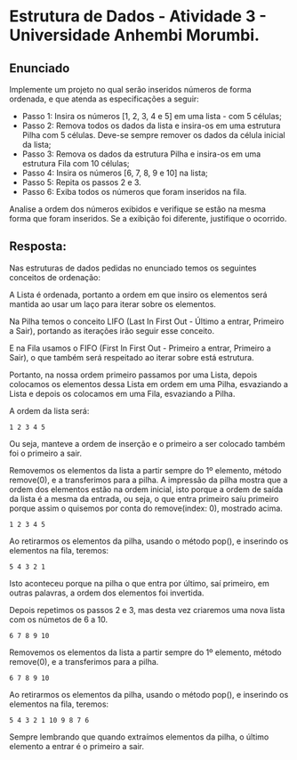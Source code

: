 # Estrutura de Dados - Atividade 3 - Universidade Anhembi Morumbi.

## Enunciado

Implemente um projeto no qual serão inseridos números de forma ordenada, e que atenda as especificações a seguir: 
 
- Passo 1: Insira os números [1, 2, 3, 4 e 5] em uma lista - com 5 células; 
- Passo 2: Remova todos os dados da lista e insira-os em uma estrutura Pilha com 5 células. Deve-se sempre remover os dados da célula inicial da lista; 
- Passo 3: Remova os dados da estrutura Pilha e insira-os em uma estrutura Fila com 10 células; 
- Passo 4: Insira os números [6, 7, 8, 9 e 10] na lista; 
- Passo 5: Repita os passos 2 e 3. 
- Passo 6: Exiba todos os números que foram inseridos na fila. 
 
Analise a ordem dos números exibidos e verifique se estão na mesma forma que foram inseridos. Se a exibição foi diferente, justifique o ocorrido. 
 
 
## Resposta:

Nas estruturas de dados pedidas no enunciado temos os seguintes conceitos de ordenação:

A Lista é ordenada, portanto a ordem em que insiro os elementos será mantida ao usar um laço para iterar sobre os elementos.

Na Pilha temos o conceito LIFO (Last In First Out - Último a entrar, Primeiro a Sair), portando as iterações irão seguir esse conceito.

E na Fila usamos o FIFO (First In First Out - Primeiro a entrar, Primeiro a Sair), o que também será respeitado ao iterar sobre está estrutura.

Portanto, na nossa ordem primeiro passamos por uma Lista, depois colocamos os elementos dessa Lista em ordem em uma Pilha, esvaziando a Lista e depois os colocamos em uma Fila, esvaziando a Pilha. 


A ordem da lista será:
```
1 2 3 4 5
```
Ou seja, manteve a ordem de inserção e o primeiro a ser colocado também foi o primeiro a sair.

Removemos os elementos da lista a partir sempre do 1º elemento, método remove(0), e a transferimos para a pilha.
A impressão da pilha mostra que a ordem dos elementos estão na ordem inicial, isto porque a ordem de saída da lista é a mesma da entrada, ou seja, o que entra primeiro saíu primeiro porque assim o quisemos por conta do remove(index: 0), mostrado acima.
```
1 2 3 4 5 
```

Ao retirarmos os elementos da pilha, usando o método pop(), e inserindo os elementos na fila, teremos:
```
5 4 3 2 1 
```
Isto aconteceu porque na pilha o que entra por último, saí primeiro, em outras palavras, a ordem dos elementos foi invertida.


Depois repetimos os passos 2 e 3, mas desta vez criaremos uma nova lista com os númetos de 6 a 10.

```
6 7 8 9 10
```

Removemos os elementos da lista a partir sempre do 1º elemento, método remove(0), e a transferimos para a pilha.
```
6 7 8 9 10 
```

Ao retirarmos os elementos da pilha, usando o método pop(), e inserindo os elementos na fila, teremos:
```
5 4 3 2 1 10 9 8 7 6
```
Sempre lembrando que quando extraímos elementos da pilha, o último elemento a entrar é o primeiro a sair.